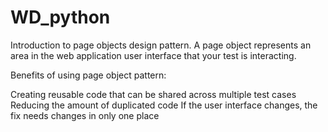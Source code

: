 # WD_python

Introduction to page objects design pattern. A page object represents an area in the web application user interface that your test is interacting.

Benefits of using page object pattern:

Creating reusable code that can be shared across multiple test cases
Reducing the amount of duplicated code
If the user interface changes, the fix needs changes in only one place
